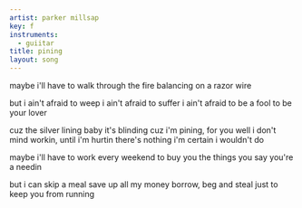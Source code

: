 ```yaml
---
artist: parker millsap
key: f
instruments:
  - guiitar
title: pining
layout: song
---
```

maybe i'll have to walk through the fire
balancing on a razor wire

but i ain't afraid to weep
i ain't afraid to suffer
i ain't afraid to be a fool to be your lover

cuz the silver lining
baby it's blinding
cuz i'm pining, for you
well i don't mind workin, until i'm hurtin
there's nothing i'm certain i wouldn't do

maybe i'll have to work every weekend
to buy you the things you say you're a needin

but i can skip a meal
save up all my money
borrow, beg and steal just to keep you from running